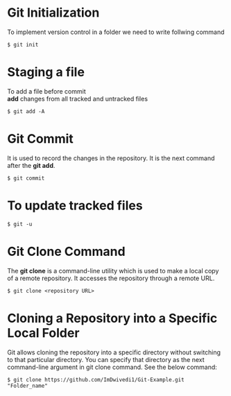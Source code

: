 # Git Initialization

To implement version control in a folder we need to write follwing command 

```
$ git init 
```

# Staging a file

To add a file before commit <br>
**add** changes from all tracked and untracked files
```
$ git add -A
```
 

# Git Commit
It is used to record the changes in the repository. It is the next command after the **git add**.
```
$ git commit 
```

# To update tracked files

```
$ git -u
```

# Git Clone Command
The **git clone** is a command-line utility which is used to make a local copy of a remote repository. It accesses the repository through a remote URL.
```
$ git clone <repository URL>  
```


# Cloning a Repository into a Specific Local Folder
 Git allows cloning the repository into a specific directory without switching to that particular directory. You can specify that directory as the next command-line argument in git clone command. See the below command:

 ```
$ git clone https://github.com/ImDwivedi1/Git-Example.git "Folder_name"  
```